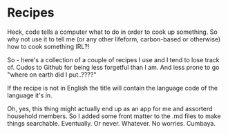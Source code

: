 # Recipes
Heck, code tells a computer what to do in order to cook up something.  So why not use it to tell me (or any other lifeform, carbon-based or otherwise) how to cook something IRL?!  

So - here's a collection of a couple of recipes I use and I tend to lose track of. Cudos to Github for being less forgetful than I am. And less prone to go "where on earth did I put..????"

If the recipe is not in English the title will contain the language code of the language it's in.

Oh, yes, this thing might actually end up as an app for me and assorterd household members.  So I added some front matter to the .md files to make things searchable. Eventually. Or never. Whatever. No worries. Cumbaya.

